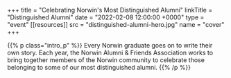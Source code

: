 +++
title     = "Celebrating Norwin's Most Distinguished Alumni"
linkTitle = "Distinguished Alumni"
date = "2022-02-08 12:00:00 +0000"
type = "event"
[[resources]]
  src  = "distinguished-alumni-hero.jpg"
  name = "cover"
+++

{{% p class="intro_p" %}}
Every Norwin graduate goes on to write their own story. Each year, the Norwin Alumni & Friends Association works to bring together members of the Norwin community to celebrate those belonging to some of our most distinguished alumni.
{{% /p %}}
